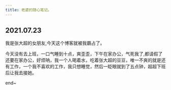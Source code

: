 ```yaml
---
title: 老婆的随心笔记。
---
```


## 2021.07.23

我是张大超的女朋友,今天这个博客就被我霸占了。

今天没有去上班，一口气睡到十点，爽歪歪，下午在家办公，气死我了,都请假了还要在家办公，好烦呐，我一个人喝着水，吃着张大超的豆豆，唯一不爽的就是还有工作，一个我不喜欢的工作，我只想睡觉，然后一眨眼就到了五点钟，超超下班后让我去接她。

end~